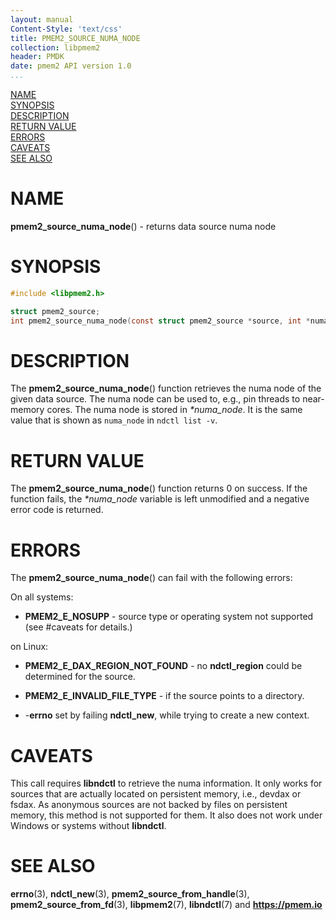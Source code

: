```yaml
---
layout: manual
Content-Style: 'text/css'
title: PMEM2_SOURCE_NUMA_NODE
collection: libpmem2
header: PMDK
date: pmem2 API version 1.0
...
```


[comment]: <> (SPDX-License-Identifier: BSD-3-Clause)
[comment]: <> (Copyright 2020, Intel Corporation)

[comment]: <> (pmem2_source_numa_node.3 -- man page for pmem2_source_numa_node)

[NAME](#name)<br />
[SYNOPSIS](#synopsis)<br />
[DESCRIPTION](#description)<br />
[RETURN VALUE](#return-value)<br />
[ERRORS](#errors)<br />
[CAVEATS](#caveats)<br />
[SEE ALSO](#see-also)<br />

# NAME #

**pmem2_source_numa_node**() - returns data source numa node

# SYNOPSIS #

```c
#include <libpmem2.h>

struct pmem2_source;
int pmem2_source_numa_node(const struct pmem2_source *source, int *numa_node);
```

# DESCRIPTION #

The **pmem2_source_numa_node**() function retrieves the numa node of the given data source.
The numa node can be used to, e.g., pin threads to near-memory cores. The numa node is stored in *\*numa_node*.
It is the same value that is shown as `numa_node` in `ndctl list -v`.

# RETURN VALUE #

The **pmem2_source_numa_node**() function returns 0 on success.
If the function fails, the *\*numa_node* variable is left unmodified and a negative error code is returned.

# ERRORS #

The **pmem2_source_numa_node**() can fail with the following errors:

On all systems:

* **PMEM2_E_NOSUPP** - source type or operating system not supported (see #caveats for details.)

on Linux:

* **PMEM2_E_DAX_REGION_NOT_FOUND** - no **ndctl_region** could be determined for the source.

* **PMEM2_E_INVALID_FILE_TYPE** - if the source points to a directory.

* -**errno** set by failing **ndctl_new**, while trying to create a new context.

# CAVEATS #

This call requires **libndctl** to retrieve the numa information.
It only works for sources that are actually located on persistent memory, i.e., devdax or fsdax.
As anonymous sources are not backed by files on persistent memory, this method is not supported for them.
It also does not work under Windows or systems without **libndctl**.

# SEE ALSO #

**errno**(3), **ndctl_new**(3), **pmem2_source_from_handle**(3),
**pmem2_source_from_fd**(3), **libpmem2**(7), **libndctl**(7) and **<https://pmem.io>**
